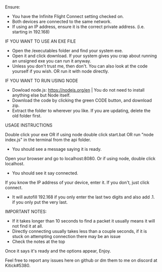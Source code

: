 Ensure:
- You have the Infinite Flight Connect setting checked on.
- Both devices are connected to the same network.
- If using an IP address, ensure it is the correct private address. (i.e. starting in 192.168)

IF YOU WANT TO USE AN EXE FILE
- Open the /executables folder and find your system exe.
- Open it and click download. If your system gives you crap about running an unsigned exe you can run it anyway.
- Unless you don't trust me, then don't. You can also look at the code yourself if you wish. OR run it with node directly.

IF YOU WANT TO RUN USING NODE
- Dowload node.js: https://nodejs.org/en | You do not need to install anything else but Node itself.
- Download the code by clicking the green CODE button, and download zip.
- Extract the folder to wherever you like. If you are updating, delete the old folder first.

USAGE INSTRUCTIONS

Double click your exe OR if using node double click start.bat OR run "node index.js" in the terminal from the api folder.
- You should see a message saying it is ready.

Open your browser and go to localhost:8080. Or if using node, double click localhost.
- You should see it say connected.

If you know the IP address of your device, enter it. If you don't, just click connect.
- It will autofill 192.168 if you only enter the last two digits and also add .1. if you only put the very last.

IMPORTANT NOTES:
- If it takes longer than 10 seconds to find a packet it usually means it will not find it at all.
- Directly connecting usually takes less than a couple seconds, if it is stuck on attempting connection there may be an issue
- Check the notes at the top

Once it says it's ready and the options appear, Enjoy.

Feel free to report any issues here on github or dm them to me on discord at Kitick#5380.
